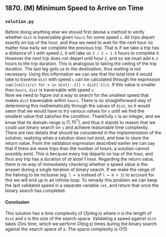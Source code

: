 ## 1870. (M) Minimum Speed to Arrive on Time

### `solution.py`

Before doing anything else we should first devise a method to verify whether `dist` is traversable given `hours` for some speed `s`. All trips depart exactly on top of the hour, and thus we need to wait for the next hour no matter how early we complete the previous trip. That is if we take a trip has a distance of `3` with speed `2`, it will take us `3 / 2 = 1.5` hours to complete it. However the next trip does not depart until hour `2`, and so we must add `0.5` hours to the trip duration. This is analogous to taking the ceiling of the trip duration. The last leg gets us to the destination, thus waiting is not necessary. Using this information we can see that the total time it would take to traverse `dist` with speed `s` can be calculated through the expression `sum([ceil(x/s) for x in dist[:-1]) + dist[-1]/s`. If this value is smaller than `hours`, `dist` is traversable with speed `s`.  
Now we need to figure out a way to search for the smallest speed that makes `dist` traversable within `hours`. There is no straightforward way of determining this mathematically through the values of `dist`, so it would seem that we would have to try various values for `s` until we find the smallest value that satisfies the condition. Thankfully `s` is an integer, and we know that its domain range is $[1, 10^7]$, and thus it stands to reason that we could use binary search on `s` and achieve reasonable time complexity.  
There are two details that should be considered in the implementation of the solution; realizing when a solution does not exist, and how to store the return value. From the validation expression described earlier we can say that if there are more trips than the number of hours, a solution cannot possibly exist. This is because every trip departs on top of the hour, and thus any trip has a duration of *at least* 1 hour. Regarding the return value, there is no way of immediately checking whether a speed value is the answer during a single iteration of binary search. If we make the range of the halving to be inclusive (eg. `l = m` instead of `l = m + 1`) to account for this we will end up in an infinite loop. To remedy this problem we can keep the last validated speed in a separate variable `ret`, and return that once the binary search has completed.  

#### Conclusion

This solution has a time complexity of $O(n\log s)$ where $n$ is the length of `dist` and $s$ is the size of the search space. Validating a speed against `dist` takes $O(n)$ time, which we perform $O(\log s)$ times during the binary search against the search space of $s$. The space complexity is $O(1)$.  
